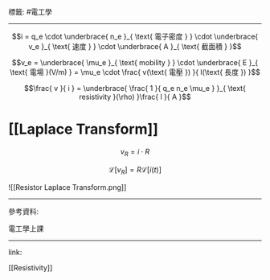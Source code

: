 標籤: #電工學 

---

$$i = q_e \cdot \underbrace{ n_e }_{ \text{ 電子密度 } } \cdot \underbrace{ v_e }_{ \text{ 速度 } } \cdot \underbrace{ A }_{ \text{ 截面積 } }$$

$$v_e = \underbrace{ \mu_e }_{ \text{ mobility } } \cdot \underbrace{ E }_{ \text{ 電場 }(V/m) } = \mu_e \cdot \frac{ v(\text{ 電壓 }) }{ l(\text{ 長度 }) }$$

$$\frac{ v }{ i } = \underbrace{ \frac{ 1 }{ q_e n_e \mu_e } }_{ \text{ resistivity }(\rho) }\frac{ l }{ A }$$

# [[Laplace Transform]]

$$v_R = i\cdot R$$

$$\mathcal{ L }[v_R] = R \mathcal{ L }[i(t)]$$

![[Resistor Laplace Transform.png]]

---

參考資料:

電工學上課

---

link:

[[Resistivity]]